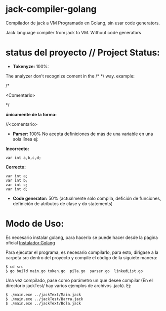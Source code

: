 # jack-compiler-golang

Compilador de jack a VM Programado en Golang, sin usar code generators.

Jack language compiler from jack to VM. Without code generators


# status del proyecto // Project Status:
 - **Tokenyze:** 100%:
 
 The analyzer don't recognize coment in the  \/\* \*\/ way. example:
 
 /\*
 
 \<Comentario\>

 */ 
 
 **únicamente de la forma:**
 
 //\<comentario\>
 
 - **Parser:** 100% No acepta definiciones de más de una variable en una sola línea ej:
 
 **Incorrecto:**

    var int a,b,c,d;

**Correcto:**

    var int a;
    var int b;
    var int c;
    var int d;


 - **Code generator:** 50% (actualmente solo compila, defición de funciones, definición de atributos de clase y do statements)


# Modo de Uso:

Es necesario instalar golang, para hacerlo se puede hacer desde la página oficial
[Instalador Golang](https://golang.org/)

Para ejecutar el programa, es necesario compilarlo, para esto, dirígase a la carpeta src dentro del proyecto y compile el código de la siguiete manera:
    
    $ cd src
    $ go build main.go token.go  pila.go  parser.go  linkedList.go

Una vez compilado, pase como parámetro un que desee compilar (En el directorio jackTest/ hay varios ejemplos de archivos .jack). Ej:

    $ ./main.exe ../jackText/Main.jack  
    $ ./main.exe ../jackTest/Barra.jack
    $ ./main.exe ../jackText/Bola.jack
